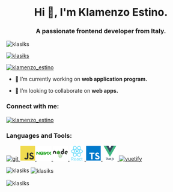 <h1 align="center">Hi 👋, I'm Klamenzo Estino.</h1>
<h3 align="center">A passionate frontend developer from Italy.</h3>

<p align="left"> <img src="https://komarev.com/ghpvc/?username=klasiks&label=Profile%20views&color=0e75b6&style=flat" alt="klasiks" /> </p>

<p align="left"> <a href="https://github.com/ryo-ma/github-profile-trophy"><img src="https://github-profile-trophy.vercel.app/?username=klasiks" alt="klasiks" /></a> </p>

<p align="left"> <a href="https://twitter.com/klamenzo_estino" target="blank"><img src="https://img.shields.io/twitter/follow/klamenzo_estino?logo=twitter&style=for-the-badge" alt="klamenzo_estino" /></a> </p>


- 🔭 I’m currently working on **web application program.**

- 👯 I’m looking to collaborate on **web apps.**


<h3 align="left">Connect with me:</h3>
<p align="left">
<a href="https://twitter.com/klamenzo_estino" target="blank"><img align="center" src="https://raw.githubusercontent.com/rahuldkjain/github-profile-readme-generator/master/src/images/icons/Social/twitter.svg" alt="klamenzo_estino" height="30" width="40" /></a>
</p>


<h3 align="left">Languages and Tools:</h3>
<p align="left"> <a href="https://git-scm.com/" target="_blank" rel="noreferrer"> <img src="https://www.vectorlogo.zone/logos/git-scm/git-scm-icon.svg" alt="git" width="40" height="40"/> </a> <a href="https://developer.mozilla.org/en-US/docs/Web/JavaScript" target="_blank" rel="noreferrer"> <img src="https://raw.githubusercontent.com/devicons/devicon/master/icons/javascript/javascript-original.svg" alt="javascript" width="40" height="40"/> </a> <a href="https://www.nginx.com" target="_blank" rel="noreferrer"> <img src="https://raw.githubusercontent.com/devicons/devicon/master/icons/nginx/nginx-original.svg" alt="nginx" width="40" height="40"/> </a> <a href="https://nodejs.org" target="_blank" rel="noreferrer"> <img src="https://raw.githubusercontent.com/devicons/devicon/master/icons/nodejs/nodejs-original-wordmark.svg" alt="nodejs" width="40" height="40"/> </a> <a href="https://reactjs.org/" target="_blank" rel="noreferrer"> <img src="https://raw.githubusercontent.com/devicons/devicon/master/icons/react/react-original-wordmark.svg" alt="react" width="40" height="40"/> </a> <a href="https://www.typescriptlang.org/" target="_blank" rel="noreferrer"> <img src="https://raw.githubusercontent.com/devicons/devicon/master/icons/typescript/typescript-original.svg" alt="typescript" width="40" height="40"/> </a> <a href="https://vuejs.org/" target="_blank" rel="noreferrer"> <img src="https://raw.githubusercontent.com/devicons/devicon/master/icons/vuejs/vuejs-original-wordmark.svg" alt="vuejs" width="40" height="40"/> </a> <a href="https://vuetifyjs.com/en/" target="_blank" rel="noreferrer"> <img src="https://bestofjs.org/logos/vuetify.svg" alt="vuetify" width="40" height="40"/> </a> </p>

<p><img align="left" src="https://github-readme-stats.vercel.app/api/top-langs?username=klasiks&show_icons=true&locale=en&layout=compact" alt="klasiks" /></p>

<p>&nbsp;<img align="center" src="https://github-readme-stats.vercel.app/api?username=klasiks&show_icons=true&locale=en" alt="klasiks" /></p>

<p><img align="center" src="https://github-readme-streak-stats.herokuapp.com/?user=klasiks&" alt="klasiks" /></p>
